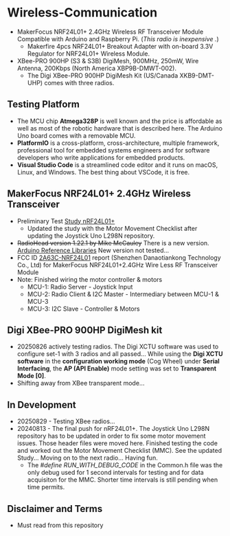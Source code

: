 # Wireless-Communication
- MakerFocus NRF24L01+ 2.4GHz Wireless RF Transceiver Module Compatible with Arduino and Raspberry Pi. (*This radio is inexpensive .*)
  - Makerfire 4pcs NRF24L01+ Breakout Adapter with on-board 3.3V Regulator for NRF24L01+ Wireless Module.
- XBee-PRO 900HP (S3 & S3B) DigiMesh, 900MHz, 250mW, Wire Antenna, 200Kbps (North America XBP9B-DMWT-002). 
  - The Digi XBee-PRO 900HP DigiMesh Kit (US/Canada XKB9-DMT-UHP) comes with three radios.

## Testing Platform
- The MCU chip **Atmega328P** is well known and the price is affordable as well as most of the robotic hardware that is described here. The Arduino Uno board comes with a removable MCU.
- **PlatformIO** is a cross-platform, cross-architecture, multiple framework, professional tool for embedded systems engineers and for software developers who write applications for embedded products. 
- **Visual Studio Code** is a streamlined code editor and it runs on macOS, Linux, and Windows. The best thing about VSCode, it is free.
  
## MakerFocus NRF24L01+ 2.4GHz Wireless Transceiver 
- Preliminary Test [Study nRF24L01+](https://drive.google.com/file/d/16c0QiXB1juv79E4-AEpoiPuyevjmZlZL)
  - Updated the study with the Motor Movement Checklist after updating the Joystick Uno L298N repository.
- ~~RadioHead version 1.22.1 by Mike McCauley~~ There is a new version. [Arduino Reference Libraries](https://www.arduino.cc/reference/en/libraries/radiohead/) New version not tested...
- FCC ID [2A63C-NRF24L01](https://fcc.report/FCC-ID/2A63C-NRF24L01) report (Shenzhen Danaotiankong Technology Co., Ltd) for MakerFocus NRF24L01+2.4GHz Wire Less RF Transceiver Module
- Note: Finished wiring the motor controller & motors
  - MCU-1: Radio Server - Joystick Input
  - MCU-2: Radio Client & I2C Master - Intermediary between MCU-1 & MCU-3
  - MCU-3: I2C Slave - Controller & Motors

## Digi XBee-PRO 900HP DigiMesh kit
- 20250826 actively testing radios. The Digi XCTU software was used to configure set-1 with 3 radios and all passed... While using the **Digi XCTU software** in the **configuration working mode** (Cog Wheel) under **Serial Interfacing**, the **AP (API Enable)** mode setting was set to **Transparent Mode [0]**.
- Shifting away from XBee transparent mode...

## In Development
- 20250829 - Testing XBee radios...
- 20240813 - The final push for nRF24L01+. The Joystick Uno L298N repository has to be updated in order to fix some motor movement issues. Those header files were moved here. Finished testing the code and worked out the Motor Movement Checklist (MMC). See the updated Study... Moving on to the next radio... Having fun.
  - The *#define RUN_WITH_DEBUG_CODE* in the Common.h file was the only debug used for 1 second intervals for testing and for data acquisiton for the MMC. Shorter time intervals is still pending when time permits.

## Disclaimer and Terms
- Must read from this repository
